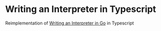 # Writing an Interpreter in Typescript

Reimplementation of [Writing an Interpreter in Go](/writing-an-interpreter-in-go/README.md) in Typescript
